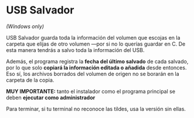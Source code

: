# USB Salvador 
 
*(Windows only)*

USB Salvador guarda toda la información del volumen que escojas en la carpeta que elijas de otro volumen —por si no lo querías guardar en C.
De esta manera tendrás a salvo toda la información del USB.

Además, el programa registra la **fecha del último salvado** de cada salvado, por lo que solo **copiará la información editada o añadida** desde entonces.
Eso sí, los archivos borrados del volumen de origen no se borarán en la carpeta de la copia.

**MUY IMPORTANTE:** tanto el instalador como el programa principal se deben **ejecutar como administrador**

Para terminar, si tu terminal no reconoce las tildes, usa la versión sin ellas.
 

